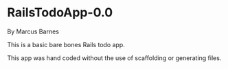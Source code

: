 # RailsTodoApp-0.0

By Marcus Barnes

This is a basic bare bones Rails todo app. 

This app was hand coded without the use of scaffolding or generating files.
